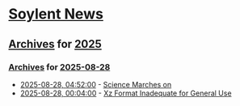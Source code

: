 # [Soylent News](../../../README.md)

## [Archives](../../index.md) for [2025](../index.md)

### [Archives](../../index.md) for [2025-08-28](index.md)

* [2025-08-28, 04:52:00](https://soylentnews.org/article.pl?sid=25/08/27/1232257&from=rss) - [Science Marches on](https://soylentnews.org/article.pl?sid=25/08/27/1232257&from=rss)
* [2025-08-28, 00:04:00](https://soylentnews.org/article.pl?sid=25/08/27/1225221&from=rss) - [Xz Format Inadequate for General Use](https://soylentnews.org/article.pl?sid=25/08/27/1225221&from=rss)
